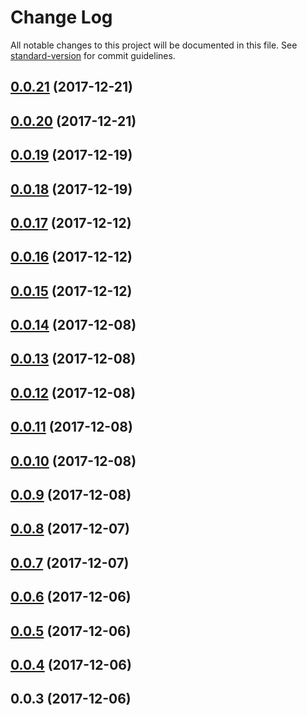 # Change Log

All notable changes to this project will be documented in this file. See [standard-version](https://github.com/conventional-changelog/standard-version) for commit guidelines.

<a name="0.0.21"></a>
## [0.0.21](https://github.com/jiubao/lazi/compare/v0.0.20...v0.0.21) (2017-12-21)



<a name="0.0.20"></a>
## [0.0.20](https://github.com/jiubao/lazi/compare/v0.0.19...v0.0.20) (2017-12-21)



<a name="0.0.19"></a>
## [0.0.19](https://github.com/jiubao/lazi/compare/v0.0.18...v0.0.19) (2017-12-19)



<a name="0.0.18"></a>
## [0.0.18](https://github.com/jiubao/lazi/compare/v0.0.17...v0.0.18) (2017-12-19)



<a name="0.0.17"></a>
## [0.0.17](https://github.com/jiubao/lazi/compare/v0.0.16...v0.0.17) (2017-12-12)



<a name="0.0.16"></a>
## [0.0.16](https://github.com/jiubao/lazi/compare/v0.0.15...v0.0.16) (2017-12-12)



<a name="0.0.15"></a>
## [0.0.15](https://github.com/jiubao/lazi/compare/v0.0.14...v0.0.15) (2017-12-12)



<a name="0.0.14"></a>
## [0.0.14](https://github.com/jiubao/lazi/compare/v0.0.13...v0.0.14) (2017-12-08)



<a name="0.0.13"></a>
## [0.0.13](https://github.com/jiubao/lazi/compare/v0.0.12...v0.0.13) (2017-12-08)



<a name="0.0.12"></a>
## [0.0.12](https://github.com/jiubao/lazi/compare/v0.0.11...v0.0.12) (2017-12-08)



<a name="0.0.11"></a>
## [0.0.11](https://github.com/jiubao/lazi/compare/v0.0.10...v0.0.11) (2017-12-08)



<a name="0.0.10"></a>
## [0.0.10](https://github.com/jiubao/lazi/compare/v0.0.9...v0.0.10) (2017-12-08)



<a name="0.0.9"></a>
## [0.0.9](https://github.com/jiubao/lazi/compare/v0.0.8...v0.0.9) (2017-12-08)



<a name="0.0.8"></a>
## [0.0.8](https://github.com/jiubao/lazi/compare/v0.0.7...v0.0.8) (2017-12-07)



<a name="0.0.7"></a>
## [0.0.7](https://github.com/jiubao/lazi/compare/v0.0.6...v0.0.7) (2017-12-07)



<a name="0.0.6"></a>
## [0.0.6](https://github.com/jiubao/lazi/compare/v0.0.5...v0.0.6) (2017-12-06)



<a name="0.0.5"></a>
## [0.0.5](https://github.com/jiubao/lazi/compare/v0.0.4...v0.0.5) (2017-12-06)



<a name="0.0.4"></a>
## [0.0.4](https://github.com/jiubao/lazi/compare/v0.0.3...v0.0.4) (2017-12-06)



<a name="0.0.3"></a>
## 0.0.3 (2017-12-06)
